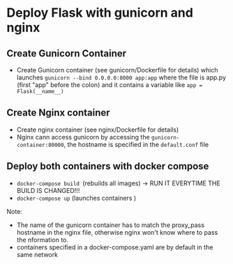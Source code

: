 # Deploy Flask with gunicorn and nginx


## Create Gunicorn Container
- Create Gunicorn container (see gunicorn/Dockerfile for details) which launches 
`gunicorn --bind 0.0.0.0:8000 app:app` 
where the file is app.py (first "app" before the colon) and it contains a variable like
`app = Flask(__name__)`

## Create Nginx container
-  Create nginx container (see nginx/Dockerfile for details)
- Nginx cann access gunicorn by accessing the `gunicorn-container:80000`, the hostname is specified in the `default.conf` file

## Deploy both containers with docker compose
- `docker-compose build `(rebuilds all images) -> RUN IT EVERYTIME THE BUILD IS CHANGED!!!
- `docker-compose up` (launches containers )

Note: 
- The name of the gunicorn container has to match the proxy_pass hostname in the nginx file, otherwise nginx won't know where to pass the nformation to.
- containers specified in a docker-compose.yaml are by default in the same network

